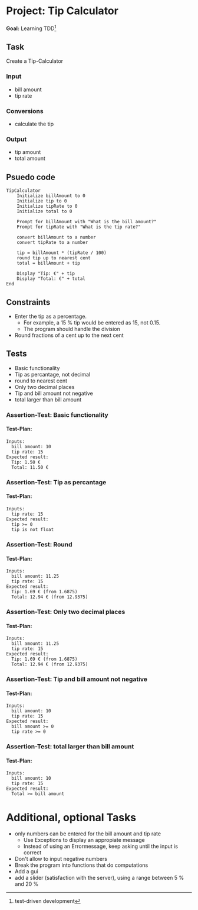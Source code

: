 # Project: Tip Calculator
**Goal:** Learning TDD[^1]


## Task
Create a Tip-Calculator

### Input
* bill amount
* tip rate

### Conversions
* calculate the tip

### Output
* tip amount
* total amount

## Psuedo code
```
TipCalculator
    Initialize billAmount to 0
    Initialize tip to 0
    Initialize tipRate to 0
    Initialize total to 0

    Prompt for billAmount with "What is the bill amount?"
    Prompt for tipRate with "What is the tip rate?"

    convert billAmount to a number
    convert tipRate to a number

    tip = billAmount * (tipRate / 100)
    round tip up to nearest cent
    total = billAmount + tip

    Display "Tip: €" + tip
    Display "Total: €" + total
End

```

## Constraints
* Enter the tip as a percentage.
  * For example, a 15 % tip would be entered as 15, not 0.15.
  * The program should handle the division
* Round fractions of a cent up to the next cent


## Tests
* Basic functionality
* Tip as percantage, not decimal
* round to nearest cent 
* Only two decimal places
* Tip and bill amount not negative
* total larger than bill amount

### Assertion-Test: Basic functionality
#### Test-Plan:
```
Inputs:
  bill amount: 10
  tip rate: 15
Expected result:
  Tip: 1.50 €
  Total: 11.50 €
```
### Assertion-Test: Tip as percantage
#### Test-Plan:
```
Inputs:
  tip rate: 15
Expected result:
  tip >= 0
  tip is not float
```
### Assertion-Test: Round
#### Test-Plan:
```
Inputs:
  bill amount: 11.25
  tip rate: 15
Expected result:
  Tip: 1.69 € (from 1.6875)
  Total: 12.94 € (from 12.9375)
```
### Assertion-Test: Only two decimal places
#### Test-Plan: 
```
Inputs:
  bill amount: 11.25
  tip rate: 15
Expected result:
  Tip: 1.69 € (from 1.6875)
  Total: 12.94 € (from 12.9375)
  ```
### Assertion-Test: Tip and bill amount not negative
#### Test-Plan: 
```
Inputs:
  bill amount: 10
  tip rate: 15
Expected result:
  bill amount >= 0
  tip rate >= 0
```
### Assertion-Test: total larger than bill amount
#### Test-Plan: 
```
Inputs:
  bill amount: 10
  tip rate: 15
Expected result:
  Total >= bill amount
```


# Additional, optional Tasks
* only numbers can be entered for the bill amount and tip rate
  * Use Exceptions to display an appropiate message 
  * Instead of using an Errormessage, keep asking until the input is correct
* Don't allow to input negative numbers
* Break the program into functions that do computations
* Add a gui
* add a slider (satisfaction with the server), using a range between 5 % and  20 %

  
[^1]: test-driven development